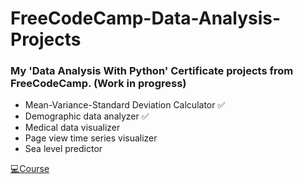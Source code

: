 # FreeCodeCamp-Data-Analysis-Projects
### My 'Data Analysis With Python' Certificate projects from FreeCodeCamp. (Work in progress)


- Mean-Variance-Standard Deviation Calculator ✅
- Demographic data analyzer ✅
- Medical data visualizer
- Page view time series visualizer
- Sea level predictor


[💻Course](https://www.freecodecamp.org/learn/data-analysis-with-python/)
